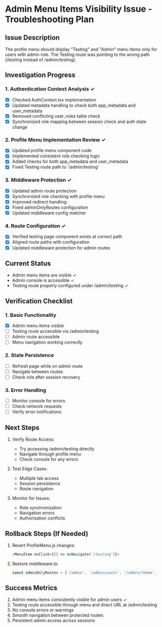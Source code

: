 # Admin Menu Items Visibility Issue - Troubleshooting Plan

## Issue Description
The profile menu should display "Testing" and "Admin" menu items only for users with admin role. The Testing route was pointing to the wrong path (/testing instead of /admin/testing).

## Investigation Progress

### 1. Authentication Context Analysis ✓
- [x] Checked AuthContext.tsx implementation
- [x] Updated metadata handling to check both app_metadata and user_metadata
- [x] Removed conflicting user_roles table check
- [x] Synchronized role mapping between session check and auth state change

### 2. Profile Menu Implementation Review ✓
- [x] Updated profile menu component code
- [x] Implemented consistent role checking logic
- [x] Added checks for both app_metadata and user_metadata
- [x] Fixed Testing route path to '/admin/testing'

### 3. Middleware Protection ✓
- [x] Updated admin route protection
- [x] Synchronized role checking with profile menu
- [x] Improved redirect handling
- [x] Fixed adminOnlyRoutes configuration
- [x] Updated middleware config matcher

### 4. Route Configuration ✓
- [x] Verified testing page component exists at correct path
- [x] Aligned route paths with configuration
- [x] Updated middleware protection for admin routes

## Current Status
- Admin menu items are visible ✓
- Admin console is accessible ✓
- Testing route properly configured under /admin/testing ✓

## Verification Checklist

### 1. Basic Functionality
- [x] Admin menu items visible
- [ ] Testing route accessible via /admin/testing
- [ ] Admin route accessible
- [ ] Menu navigation working correctly

### 2. State Persistence
- [ ] Refresh page while on admin route
- [ ] Navigate between routes
- [ ] Check role after session recovery

### 3. Error Handling
- [ ] Monitor console for errors
- [ ] Check network requests
- [ ] Verify error notifications

## Next Steps

1. Verify Route Access:
   - Try accessing /admin/testing directly
   - Navigate through profile menu
   - Check console for any errors

2. Test Edge Cases:
   - Multiple tab access
   - Session persistence
   - Route navigation

3. Monitor for Issues:
   - Role synchronization
   - Navigation errors
   - Authorization conflicts

## Rollback Steps (If Needed)

1. Revert ProfileMenu.js changes:
   ```javascript
   <MenuItem onClick={() => onNavigate('/testing')}>
   ```

2. Restore middleware.ts:
   ```typescript
   const adminOnlyRoutes = ['/admin', '/admin/users', '/admin/theme', '/admin/testing', '/testing'];
   ```

## Success Metrics
1. Admin menu items consistently visible for admin users ✓
2. Testing route accessible through menu and direct URL at /admin/testing
3. No console errors or warnings
4. Smooth navigation between protected routes
5. Persistent admin access across sessions 